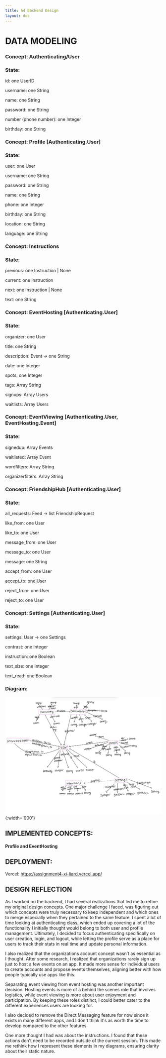 ```yaml
---
title: A4 Backend Design
layout: doc
---
```


# DATA MODELING


### Concept: Authenticating/User
### State:
id: one UserID

username: one String

name: one String

password: one String

number (phone number): one Integer

birthday: one String

### Concept: Profile [Authenticating.User]
### State:
user: one User

username: one String

password: one String

name: one String

phone: one Integer

birthday: one String

location: one String

language: one String


### Concept: Instructions 
### State: 
previous: one Instruction | None

current: one Instruction

next: one Instruction | None

text: one String

### Concept: EventHosting [Authenticating.User]
### State:
organizer: one User

title: one String

description: Event -> one String

date: one Integer

spots: one Integer

tags: Array String

signups: Array Users

waitlists: Array Users 

### Concept: EventViewing [Authenticating.User, EventHosting.Event]
### State:
signedup: Array Events 

waitlisted: Array Event 

wordfilters: Array String

organizerfilters: Array String

### Concept: FriendshipHub [Authenticating.User]
### State:

all_requests: Feed -> list FriendshipRequest

like_from: one User

like_to: one User

message_from: one User

message_to: one User

message: one String

accept_from: one User

accept_to: one User

reject_from: one User

reject_to: one User


### Concept: Settings [Authenticating.User]
### State:
settings: User -> one Settings

contrast: one Integer

instruction: one Boolean

text_size: one Integer

text_read: one Boolean

### Diagram:
![](IMG_0108.jpg){:width='900'}


## IMPLEMENTED CONCEPTS:

#### Profile and EventHosting

## DEPLOYMENT:
Vercel: https://assignment4-xi-liard.vercel.app/

## DESIGN REFLECTION

As I worked on the backend, I had several realizations that led me to refine my original design concepts. One major challenge I faced, was figuring out which concepts were truly necessary to keep independent and which ones to merge especially when they pertained to the same feature. I spent a lot of time looking at authenticating class, which ended up covering a lot of the functionality I initially thought would belong to both user and profile management. Ultimately, I decided to focus authenticating specifically on user creation, login, and logout, while letting the profile serve as a place for users to track their stats in real time and update personal information.

I also realized that the organizations account concept wasn’t as essential as I thought. After some research, I realized that organizations rarely sign up just to host a few events on an app. It made more sense for individual users to create accounts and propose events themselves, aligning better with how people typically use apps like this.

Separating event viewing from event hosting was another important decision. Hosting events is more of a behind the scenes role that involves logistics, while event viewing is more about user enjoyment and participation. By keeping these roles distinct, I could better cater to the different experiences users are looking for.

I also decided to remove the Direct Messaging feature for now since it exists in many different apps, and I don't think it's as worth the time to develop compared to the other features.

One more thought I had was about the instructions. I found that these actions don’t need to be recorded outside of the current session. This made me rethink how I represent these elements in my diagrams, ensuring clarity about their static nature.